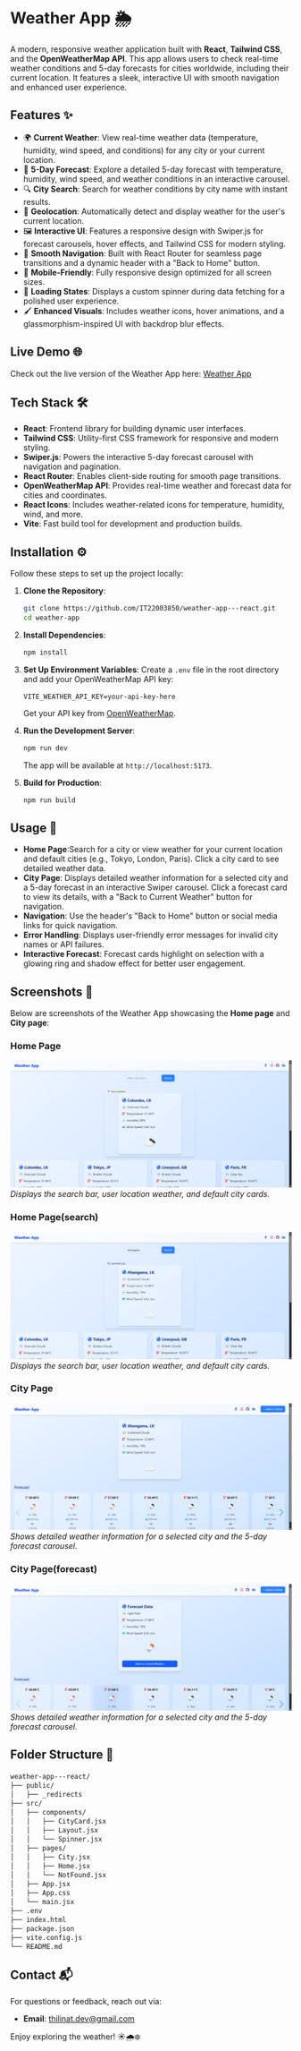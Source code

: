 # Weather App 🌦️

A modern, responsive weather application built with **React**, **Tailwind CSS**, and the **OpenWeatherMap API**. This app allows users to check real-time weather conditions and 5-day forecasts for cities worldwide, including their current location. It features a sleek, interactive UI with smooth navigation and enhanced user experience.

## Features ✨

- 🌍 **Current Weather**: View real-time weather data (temperature, humidity, wind speed, and conditions) for any city or your current location.
- 📅 **5-Day Forecast**: Explore a detailed 5-day forecast with temperature, humidity, wind speed, and weather conditions in an interactive carousel.
- 🔍 **City Search**: Search for weather conditions by city name with instant results.
- 📍 **Geolocation**: Automatically detect and display weather for the user's current location.
- 🖼️ **Interactive UI**: Features a responsive design with Swiper.js for forecast carousels, hover effects, and Tailwind CSS for modern styling.
- 🚀 **Smooth Navigation**: Built with React Router for seamless page transitions and a dynamic header with a "Back to Home" button.
- 📱 **Mobile-Friendly**: Fully responsive design optimized for all screen sizes.
- 🔄 **Loading States**: Displays a custom spinner during data fetching for a polished user experience.
- 🖌️ **Enhanced Visuals**: Includes weather icons, hover animations, and a glassmorphism-inspired UI with backdrop blur effects.

## Live Demo 🌐

Check out the live version of the Weather App here: [Weather App](https://weather-app-thilina.netlify.app/)

## Tech Stack 🛠️

- **React**: Frontend library for building dynamic user interfaces.
- **Tailwind CSS**: Utility-first CSS framework for responsive and modern styling.
- **Swiper.js**: Powers the interactive 5-day forecast carousel with navigation and pagination.
- **React Router**: Enables client-side routing for smooth page transitions.
- **OpenWeatherMap API**: Provides real-time weather and forecast data for cities and coordinates.
- **React Icons**: Includes weather-related icons for temperature, humidity, wind, and more.
- **Vite**: Fast build tool for development and production builds.

## Installation ⚙️

Follow these steps to set up the project locally:

1. **Clone the Repository**:
   ```bash
   git clone https://github.com/IT22003850/weather-app---react.git
   cd weather-app
   ```

2. **Install Dependencies**:
   ```bash
   npm install
   ```

3. **Set Up Environment Variables**:
   Create a `.env` file in the root directory and add your OpenWeatherMap API key:
   ```env
   VITE_WEATHER_API_KEY=your-api-key-here
   ```
   Get your API key from [OpenWeatherMap](https://openweathermap.org/api).

4. **Run the Development Server**:
   ```bash
   npm run dev
   ```
   The app will be available at `http://localhost:5173`.

5. **Build for Production**:
   ```bash
   npm run build
   ```

## Usage 📖

- **Home Page**:Search for a city or view weather for your current location and default cities (e.g., Tokyo, London, Paris). Click a city card to see detailed weather data.
- **City Page**: Displays detailed weather information for a selected city and a 5-day forecast in an interactive Swiper carousel. Click a forecast card to view its details, with a "Back to Current Weather" button for navigation.
- **Navigation**: Use the header's "Back to Home" button or social media links for quick navigation.
- **Error Handling**: Displays user-friendly error messages for invalid city names or API failures.
- **Interactive Forecast**: Forecast cards highlight on selection with a glowing ring and shadow effect for better user engagement.


## Screenshots 📸

Below are screenshots of the Weather App showcasing the **Home page** and **City page**:

### Home Page
![Home Page](screenshots/home-page.png)
*Displays the search bar, user location weather, and default city cards.*

### Home Page(search)
![Home Page](screenshots/search.png)
*Displays the search bar, user location weather, and default city cards.*

### City Page
![City Page](screenshots/city-page.png)
*Shows detailed weather information for a selected city and the 5-day forecast carousel.*

### City Page(forecast)
![City Page](screenshots/forecast.png)
*Shows detailed weather information for a selected city and the 5-day forecast carousel.*

## Folder Structure 📁

```
weather-app---react/
├── public/
│   ├── _redirects
├── src/
│   ├── components/
│   │   ├── CityCard.jsx
│   │   ├── Layout.jsx
│   │   └── Spinner.jsx
│   ├── pages/
│   │   ├── City.jsx
│   │   ├── Home.jsx
│   │   └── NotFound.jsx
│   ├── App.jsx
│   ├── App.css
│   └── main.jsx
├── .env
├── index.html
├── package.json
├── vite.config.js
└── README.md
```


## Contact 📬

For questions or feedback, reach out via:

- **Email**: thilinat.dev@gmail.com

Enjoy exploring the weather! ☀️🌧️❄️
